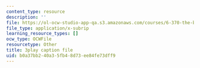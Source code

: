```yaml
---
content_type: resource
description: ''
file: https://ol-ocw-studio-app-qa.s3.amazonaws.com/courses/6-370-the-battlecode-programming-competition-january-iap-2013/b0a37bb240a35fb48d73ee84fe73dff9_3j3Odfpvhrs.vtt
file_type: application/x-subrip
learning_resource_types: []
ocw_type: OCWFile
resourcetype: Other
title: 3play caption file
uid: b0a37bb2-40a3-5fb4-8d73-ee84fe73dff9
---
```

